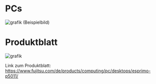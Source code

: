 # PCs

![grafik](https://user-images.githubusercontent.com/44226321/210720496-c8403486-39d4-46d5-91b3-f847284c8509.png)
(Beispielbild)

# Produktblatt

![grafik](https://user-images.githubusercontent.com/44226321/210720389-aa9e36bd-a27e-4e63-81a7-ee6413eedc40.png)

Link zum Produktblatt: https://www.fujitsu.com/de/products/computing/pc/desktops/esprimo-p5011/
